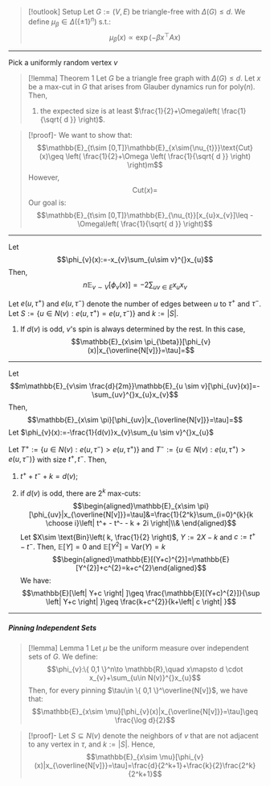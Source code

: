 > [!outlook] Setup
> Let $G:=(V,E)$ be triangle-free with $\Delta(G)\leq d$. We define $\mu_{\beta}\in \Delta(\{ \pm 1 \}^n)$ s.t.: $$\mu_{\beta}(x)\propto \exp \left( -\beta x^\top A x \right) $$

---
Pick a uniformly random vertex $v$
> [!lemma] Theorem 1
> Let $G$ be a triangle free graph with $\Delta(G)\leq d$. Let $x$ be a max-cut in $G$ that arises from Glauber dynamics run for $\text{poly}(n)$. Then, 
> 1. the expected size is at least $\frac{1}{2}+\Omega\left( \frac{1}{\sqrt{ d }} \right)$.

> [!proof]-
> We want to show that: $$\mathbb{E}_{t\sim [0,T]}\mathbb{E}_{x\sim{\nu_{t}}}\text{Cut}(x)\geq \left( \frac{1}{2}+\Omega \left( \frac{1}{\sqrt{ d }} \right)  \right)m$$However, $$\text{Cut}(x)=$$
> Our goal is: $$\mathbb{E}_{t\sim [0,T]}\mathbb{E}_{\nu_{t}}[x_{u}x_{v}]\leq -\Omega\left( \frac{1}{\sqrt{ d }} \right)$$
---
Let $$\phi_{v}(x):=-x_{v}\sum_{u\sim v}^{}x_{u}$$Then, $$n \mathbb{E}_{v\sim V}[\phi_{v}(x)]=-2\sum_{uv\in E} x_{u}x_{v}$$

Let $e(u,\tau^+)$ and $e(u,\tau^-)$ denote the number of edges between $u$ to $\tau^+$ and $\tau^-$. Let $S:= \{ u\in N(v): e(u,\tau^+)=e(u,\tau^-) \}$ and $k:= \left| S \right|$.
1. If $d(v)$ is odd, $v$'s spin is always determined by the rest. In this case, $$\mathbb{E}_{x\sim \pi_{\beta}}[\phi_{v}(x)|x_{\overline{N[v]}}=\tau]=$$

---
Let 
$$m\mathbb{E}_{v\sim \frac{d}{2m}}\mathbb{E}_{u \sim v}[\phi_{uv}(x)]=-\sum_{uv}^{}x_{u}x_{v}$$Then, 
$$\mathbb{E}_{x\sim \pi}[\phi_{uv}|x_{\overline{N[v]}}=\tau]=$$
Let $\phi_{v}(x):=-\frac{1}{d(v)}x_{v}\sum_{u \sim v}^{}x_{u}$

Let $T^+:=\{ u\in N(v): e(u,\tau^-)> e(u,\tau^+) \}$ and $T^-:=\{ u\in N(v): e(u,\tau^+)> e(u,\tau^-) \}$ with size $t^+,t^-$. Then, 
1. $t^++t^-+k= d(v)$;

2. if $d(v)$ is odd, there are $2^k$ max-cuts: $$\begin{aligned}\mathbb{E}_{x\sim \pi}[\phi_{uv}|x_{\overline{N[v]}}=\tau]&=\frac{1}{2^k}\sum_{i=0}^{k}{k \choose i}\left| t^+ - t^- - k + 2i \right|\\& \end{aligned}$$
   Let $X\sim \text{Bin}\left( k, \frac{1}{2} \right)$, $Y:= 2X-k$ and $c:=t^+- t^-$. Then, $\mathbb{E}[Y] = 0$ and $\mathbb{E}[Y^{2}]=\text{Var}(Y)=k$$$\begin{aligned}\mathbb{E}[(Y+c)^{2}]=\mathbb{E}[Y^{2}]+c^{2}=k+c^{2}\end{aligned}$$We have: $$\mathbb{E}[\left| Y+c \right| ]\geq \frac{\mathbb{E}[(Y+c)^{2}]}{\sup \left| Y+c \right| }\geq \frac{k+c^{2}}{k+\left| c \right| }$$

---
##### Pinning Independent Sets
> [!lemma] Lemma 1
> Let $\mu$ be the uniform measure over independent sets of $G$. We define: $$\phi_{v}:\{ 0,1 \}^n\to \mathbb{R},\quad x\mapsto d \cdot x_{v}+\sum_{u\in N(v)}^{}x_{u}$$Then, for every pinning $\tau\in \{ 0,1 \}^\overline{N[v]}$, we have that: $$\mathbb{E}_{x\sim \mu}[\phi_{v}(x)|x_{\overline{N[v]}}=\tau]\geq \frac{\log d}{2}$$

> [!proof]-
> Let $S\subseteq N(v)$ denote the neighbors of $v$ that are not adjacent to any vertex in $\tau$, and $k:= \left| S \right|$.  Hence, $$\mathbb{E}_{x\sim \mu}[\phi_{v}(x)|x_{\overline{N[v]}}=\tau]=\frac{d}{2^k+1}+\frac{k}{2}\frac{2^k}{2^k+1}$$

